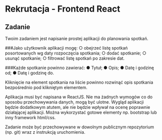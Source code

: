 # Rekrutacja - Frontend React

## Zadanie
Twoim zadaniem jest napisanie prostej aplikacji do planowania spotkań.

###Jako użytkownik aplikacji mogę:
○ obejrzeć listę spotkań posortowanych wg daty rozpoczęcia spotkania;
○ dodać spotkanie;
○ usunąć spotkanie;
○ filtrować listę spotkań po zakresie dat.

###Każde spotkanie powinno zawierać:
● Tytuł;
● Opis;
● Datę i godzinę od;
● Datę i godzinę do.

Kliknięcie na element spotkania na liście powinno rozwinąć opis spotkania bezpośrednio pod
klikniętym elementem.

Aplikacja musi być napisana w ReactJS. Nie ma żadnych wymogów co do sposobu
przechowywania danych, mogą być ulotne. Wygląd aplikacji będzie dodatkowym atutem, ale
nie będzie wpływał na ocenę poprawnie działającej aplikacji. Można wykorzystać gotowe
elementy np. bootstrap lub inny framework html/css.

Zadanie może być przechowywane w dowolnym publicznym repozytorium (np. git) wraz z
instrukcją uruchomienia.
